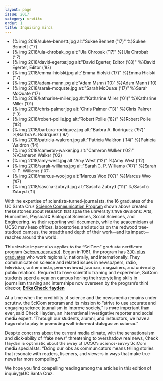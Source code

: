 ```yaml
---
layout: page
issue: 2017
category: credits
order: 1
title: Inquiring minds
---
```


<ul class="contributors-container">
<li>{% img 2018/sukee-bennett.jpg alt:"Sukee Bennett (’17)" %}<span>Sukee Bennett (’17)</span></li>

<li>{% img 2018/ula-chrobak.jpg alt:"Ula Chrobak (’17)" %}<span>Ula Chrobak (’17)</span></li>

<li>{% img 2018/david-egerter.jpg alt:"David Egerter, Editor (’88)" %}<span>David Egerter, Editor (’88)</span></li>

<li>{% img 2018/emma-hiolski.jpg alt:"Emma Hiolski (’17)" %}<span>Emma Hiolski (’17)</span></li>

<li>{% img 2018/adam-mann.jpg alt:"Adam Mann (’10)" %}<span>Adam Mann (’10)</span></li>

<li>{% img 2018/sarah-mcquate.jpg alt:"Sarah McQuate (’17)" %}<span>Sarah McQuate (’17)</span></li>

<li>{% img 2018/katharine-miller.jpg alt:"Katharine Miller (’01)" %}<span>Katharine Miller (’01)</span></li>

<li>{% img 2018/chris-palmer.jpg alt:"Chris Palmer (’13)" %}<span>Chris Palmer (’13)</span></li>

<li>{% img 2018/robert-pollie.jpg alt:"Robert Pollie (’82)" %}<span>Robert Pollie (’82)</span></li>

<li>{% img 2018/barbara-rodriguez.jpg alt:"Barbra A. Rodriguez (’97)" %}<span>Barbra A. Rodriguez (’97)</span></li>

<li>{% img 2018/patricia-waldron.jpg alt:"Patricia Waldron (’14)" %}<span>Patricia Waldron (’14)</span></li>

<li>{% img 2018/cameron-walker.jpg alt:"Cameron Walker (’02)" %}<span>Cameron Walker (’02)</span></li>

<li>{% img 2018/amy-west.jpg alt:"Amy West (’12)" %}<span>Amy West (’12)</span></li>

<li>{% img 2018/sarah-williams.jpg alt:"Sarah C. P. Williams ('07)" %}<span>Sarah C. P. Williams ('07)</span></li>

<li>{% img 2018/marcus-woo.jpg alt:"Marcus Woo (’07)" %}<span>Marcus Woo (’07)</span></li>

<li>{% img 2018/sascha-zubryd.jpg alt:"Sascha Zubryd (’11)" %}<span>Sascha Zubryd (’11)</span></li>

</ul>

With the expertise of scientists-turned-journalists, the 16 graduates of the UC Santa Cruz [Science Communication Program](https://scicom.ucsc.edu/) shown above created these stories about research that span the university’s five divisions: Arts, Humanities, Physical & Biological Sciences, Social Sciences, and Engineering. As their reporting well documents, while the academicians at UCSC may keep offices, laboratories, and studios on the redwood tree–studded campus, the breadth and depth of their work—and its impact—reaches around the world.

This sizable impact also applies to the “SciCom” graduate certificate program ([*scicom.ucsc.edu*](https://scicom.ucsc.edu/)). Begun in 1981, the program has [300-plus graduates](https://scicom.ucsc.edu/students-alumni/alumni_last_name.html) who work regionally, nationally, and internationally. They communicate on science and related issues in newspapers, radio, television, online media, peer-reviewed journals, magazines, and university public relations. Required to have scientific training and experience, SciCom students spend a year on campus honing their storytelling skills in journalism training and internships now overseen by the program’s third director, [**Erika Check Hayden**](https://scicom.ucsc.edu/about/program-news-articles/2016-09-hayden.html).

At a time when the credibility of science and the news media remains under scrutiny, the SciCom program and its mission to “strive to use accurate and engaging science journalism to improve society,” is more important than ever, said Check Hayden, an international investigative reporter and social media expert. “Through our students, alumni, and instructors, we have a huge role to play in promoting well-informed dialogue on science.”

Despite concerns about the current media climate, with the sensationalism and click-ability of “fake news” threatening to overshadow real news, Check Hayden is optimistic about the sway of UCSC’s science-savvy SciCom media specialists: “Doing our jobs as communicators means telling stories that resonate with readers, listeners, and viewers in ways that make true news far more compelling.”

We hope you find compelling reading among the articles in this edition of inquiry@UC Santa Cruz.
